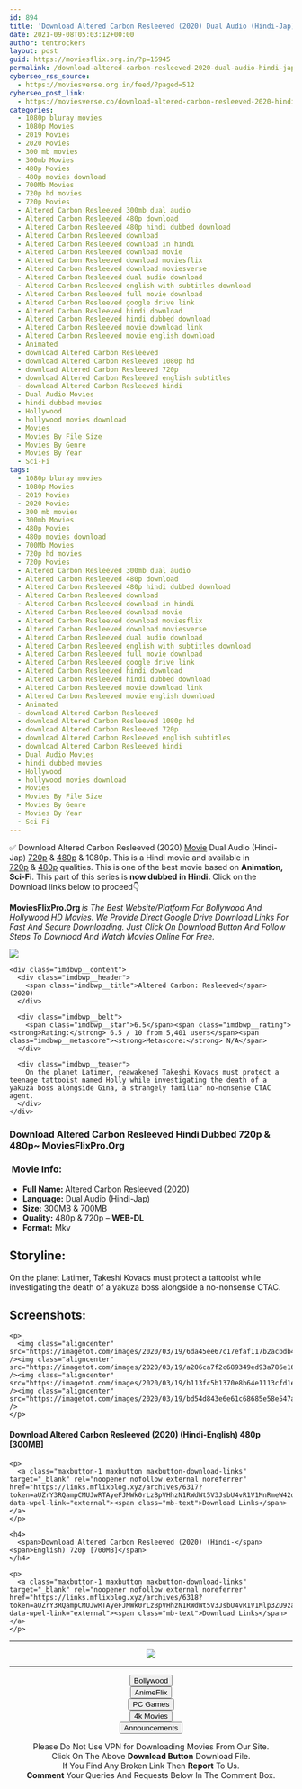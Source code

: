 ```yaml
---
id: 894
title: 'Download Altered Carbon Resleeved (2020) Dual Audio (Hindi-Jap) 480p [300MB] || 720p [700MB]'
date: 2021-09-08T05:03:12+00:00
author: tentrockers
layout: post
guid: https://moviesflix.org.in/?p=16945
permalink: /download-altered-carbon-resleeved-2020-dual-audio-hindi-jap-480p-300mb-720p-700mb/
cyberseo_rss_source:
  - https://moviesverse.org.in/feed/?paged=512
cyberseo_post_link:
  - https://moviesverse.co/download-altered-carbon-resleeved-2020-hindi-480p-720p/
categories:
  - 1080p bluray movies
  - 1080p Movies
  - 2019 Movies
  - 2020 Movies
  - 300 mb movies
  - 300mb Movies
  - 480p Movies
  - 480p movies download
  - 700Mb Movies
  - 720p hd movies
  - 720p Movies
  - Altered Carbon Resleeved 300mb dual audio
  - Altered Carbon Resleeved 480p download
  - Altered Carbon Resleeved 480p hindi dubbed download
  - Altered Carbon Resleeved download
  - Altered Carbon Resleeved download in hindi
  - Altered Carbon Resleeved download movie
  - Altered Carbon Resleeved download moviesflix
  - Altered Carbon Resleeved download moviesverse
  - Altered Carbon Resleeved dual audio download
  - Altered Carbon Resleeved english with subtitles download
  - Altered Carbon Resleeved full movie download
  - Altered Carbon Resleeved google drive link
  - Altered Carbon Resleeved hindi download
  - Altered Carbon Resleeved hindi dubbed download
  - Altered Carbon Resleeved movie download link
  - Altered Carbon Resleeved movie english download
  - Animated
  - download Altered Carbon Resleeved
  - download Altered Carbon Resleeved 1080p hd
  - download Altered Carbon Resleeved 720p
  - download Altered Carbon Resleeved english subtitles
  - download Altered Carbon Resleeved hindi
  - Dual Audio Movies
  - hindi dubbed movies
  - Hollywood
  - hollywood movies download
  - Movies
  - Movies By File Size
  - Movies By Genre
  - Movies By Year
  - Sci-Fi
tags:
  - 1080p bluray movies
  - 1080p Movies
  - 2019 Movies
  - 2020 Movies
  - 300 mb movies
  - 300mb Movies
  - 480p Movies
  - 480p movies download
  - 700Mb Movies
  - 720p hd movies
  - 720p Movies
  - Altered Carbon Resleeved 300mb dual audio
  - Altered Carbon Resleeved 480p download
  - Altered Carbon Resleeved 480p hindi dubbed download
  - Altered Carbon Resleeved download
  - Altered Carbon Resleeved download in hindi
  - Altered Carbon Resleeved download movie
  - Altered Carbon Resleeved download moviesflix
  - Altered Carbon Resleeved download moviesverse
  - Altered Carbon Resleeved dual audio download
  - Altered Carbon Resleeved english with subtitles download
  - Altered Carbon Resleeved full movie download
  - Altered Carbon Resleeved google drive link
  - Altered Carbon Resleeved hindi download
  - Altered Carbon Resleeved hindi dubbed download
  - Altered Carbon Resleeved movie download link
  - Altered Carbon Resleeved movie english download
  - Animated
  - download Altered Carbon Resleeved
  - download Altered Carbon Resleeved 1080p hd
  - download Altered Carbon Resleeved 720p
  - download Altered Carbon Resleeved english subtitles
  - download Altered Carbon Resleeved hindi
  - Dual Audio Movies
  - hindi dubbed movies
  - Hollywood
  - hollywood movies download
  - Movies
  - Movies By File Size
  - Movies By Genre
  - Movies By Year
  - Sci-Fi
---
```

<div class="thecontent clearfix">
  <p>
    ✅ Download Altered Carbon Resleeved (2020) <a href="https://moviesverse.co/category/movies/" data-wpel-link="internal">Movie</a> Dual Audio (Hindi-Jap) <a href="https://moviesverse.co/720p-movies/" data-wpel-link="internal">720p</a>&nbsp;&&nbsp;<a href="https://moviesverse.co/480p-movies/" data-wpel-link="internal">480p</a> & 1080p. This is a Hindi movie and available in <a href="https://moviesverse.co/720p-movies/" data-wpel-link="internal">720p</a>&nbsp;&&nbsp;<a href="https://moviesverse.co/480p-movies/" data-wpel-link="internal">480p</a> qualities. This is one of the best movie based on <strong>Animation, Sci-Fi</strong>. This part of this series is <strong>now dubbed in <span>Hindi.&nbsp;</span></strong><span>Click on the Download links below to proceed👇</span>
  </p>
  
  <p>
    <strong><span>MoviesFlixPro.Org&nbsp;</span></strong><em>is The Best Website/Platform For Bollywood And Hollywood HD Movies. We Provide Direct Google Drive Download Links For Fast And Secure Downloading. Just Click On Download Button And Follow Steps To&nbsp;Download And Watch Movies Online For Free.</em>
  </p>
  
  <div class="imdbwp imdbwp--movie dark">
    <div class="imdbwp__thumb">
      <a class="imdbwp__link" target="_blank" title="Altered Carbon: Resleeved" href="https://www.imdb.com/title/tt9310328/" rel="nofollow external noopener noreferrer" data-wpel-link="external"><img class="imdbwp__img" src="https://m.media-amazon.com/images/M/MV5BMzQ4OTA4YjYtMjQ5My00ZGEzLTkyOGYtNzk4NjZlYTc5MTBjXkEyXkFqcGdeQXVyMTkxNjUyNQ@@._V1_SX300.jpg" /></a>
    </div>
    
    <div class="imdbwp__content">
      <div class="imdbwp__header">
        <span class="imdbwp__title">Altered Carbon: Resleeved</span> (2020)
      </div>
      
      <div class="imdbwp__belt">
        <span class="imdbwp__star">6.5</span><span class="imdbwp__rating"><strong>Rating:</strong> 6.5 / 10 from 5,401 users</span><span class="imdbwp__metascore"><strong>Metascore:</strong> N/A</span>
      </div>
      
      <div class="imdbwp__teaser">
        On the planet Latimer, reawakened Takeshi Kovacs must protect a teenage tattooist named Holly while investigating the death of a yakuza boss alongside Gina, a strangely familiar no-nonsense CTAC agent.
      </div>
    </div>
  </div>
  
  <h3>
    <span>Download Altered Carbon Resleeved Hindi Dubbed 720p & 480p~ MoviesFlixPro.Org</span>
  </h3>
  
  <h3>
    <span>&nbsp;Movie Info:&nbsp;</span>
  </h3>
  
  <ul>
    <li>
      <strong>Full Name: </strong>Altered Carbon Resleeved (2020)
    </li>
    <li>
      <strong>Language:</strong> Dual Audio (Hindi-Jap)
    </li>
    <li>
      <strong>Size:</strong> 300MB & 700MB
    </li>
    <li>
      <strong>Quality:</strong> 480p & 720p – <span><strong>WEB-DL</strong></span>
    </li>
    <li>
      <strong>Format:</strong>&nbsp;Mkv
    </li>
  </ul>
  
  <h2>
    <span>Storyline:</span>
  </h2>
  
  <p>
    On the planet Latimer, Takeshi Kovacs must protect a tattooist while investigating the death of a yakuza boss alongside a no-nonsense CTAC.
  </p>
  
  <div class="summary_text">
    <h2>
      <span>Screenshots:</span>
    </h2>
    
    <p>
      <img class="aligncenter" src="https://imagetot.com/images/2020/03/19/6da45ee67c17efaf117b2acbdb4a44aa.jpg" /><img class="aligncenter" src="https://imagetot.com/images/2020/03/19/a206ca7f2c689349ed93a786e16552e1.jpg" /><img class="aligncenter" src="https://imagetot.com/images/2020/03/19/b113fc5b1370e8b64e1113cfd1ec7566.jpg" /><img class="aligncenter" src="https://imagetot.com/images/2020/03/19/bd54d843e6e61c68685e58e547a18f46.jpg" />
    </p>
  </div>
  
  <div class="inline canwrap">
    <h4>
      <span>Download Altered Carbon Resleeved (2020) (Hindi-English) </span><span>480p&nbsp; [300MB]</span>
    </h4>
    
    <p>
      <a class="maxbutton-1 maxbutton maxbutton-download-links" target="_blank" rel="noopener nofollow external noreferrer" href="https://links.mflixblog.xyz/archives/6317?token=aUZrY3RQampCMUJwRTAyeFJMWk0rLzBpVHhzN1RWdWt5V3JsbU4vR1V1MnRmeW42d3ZVNjVObFQ2QXgrS1Fzbg" data-wpel-link="external"><span class="mb-text">Download Links</span></a>
    </p>
    
    <h4>
      <span>Download Altered Carbon Resleeved (2020) (Hindi-</span><span>English) 720p [700MB]</span>
    </h4>
    
    <p>
      <a class="maxbutton-1 maxbutton maxbutton-download-links" target="_blank" rel="noopener nofollow external noreferrer" href="https://links.mflixblog.xyz/archives/6318?token=aUZrY3RQampCMUJwRTAyeFJMWk0rLzBpVHhzN1RWdWt5V3JsbU4vR1V1Mlp3ZU9zaURjWE4zTDhQMVFDUVk0SA" data-wpel-link="external"><span class="mb-text">Download Links</span></a>
    </p>
  </div>
</div>

<center>
  </p> 
  
  <hr />
  
  <p>
    <a href="http://gdrivepro.xyz/join.php" data-wpel-link="external" target="_blank" rel="nofollow external noopener noreferrer"><img src="https://i.imgur.com/FhMdWdW.png" /></a>
  </p>
  
  <hr />
  
  <p>
    <a href="https://dogemovies.xyz" target="_blank" data-wpel-link="external" rel="nofollow external noopener noreferrer"><button class="button button5">Bollywood</button></a><br /> <a href="https://animeflix.in" target="_blank" data-wpel-link="external" rel="nofollow external noopener noreferrer"><button class="button button5">AnimeFlix</button></a><br /> <a href="https://gamesflix.net/" target="_blank" data-wpel-link="external" rel="nofollow external noopener noreferrer"><button class="button button5">PC Games</button></a><br /> <a href="https://uhdmovies.in" target="_blank" data-wpel-link="external" rel="nofollow external noopener noreferrer"><button class="button button5">4k Movies</button></a><br /> <a href="https://moviesverse.co/announcements/" target="_blank" data-wpel-link="internal" rel="noopener"><button class="button button5">Announcements</button></a>
  </p>
  
  <div class="alert alert-danger">
    Please Do Not Use VPN for Downloading Movies From Our Site.
  </div>
  
  <div class="alert alert-success">
    Click On The Above <strong>Download Button</strong> Download File.
  </div>
  
  <div class="alert alert-warning">
    If You Find Any Broken Link Then <strong>Report</strong> To Us.
  </div>
  
  <div class="alert alert-info">
    <strong>Comment</strong> Your Queries And Requests Below In The Comment Box.
  </div>
  
  <p>
    </center>
  </p>